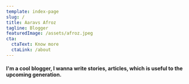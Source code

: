 ```yaml
---
template: index-page
slug: /
title: Aaravs Afroz
tagline: Blogger
featuredImage: /assets/afroz.jpeg
cta:
  ctaText: Know more
  ctaLink: /about
---
```

#### I'm a cool blogger, I wanna write stories, articles, which is useful to the upcoming generation.